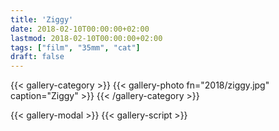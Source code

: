 ```yaml
---
title: 'Ziggy'
date: 2018-02-10T00:00:00+02:00
lastmod: 2018-02-10T00:00:00+02:00
tags: ["film", "35mm", "cat"]
draft: false
---
```

{{< gallery-category >}}
    {{< gallery-photo fn="2018/ziggy.jpg" caption="Ziggy" >}}
{{< /gallery-category >}}

{{< gallery-modal >}}
{{< gallery-script >}}
